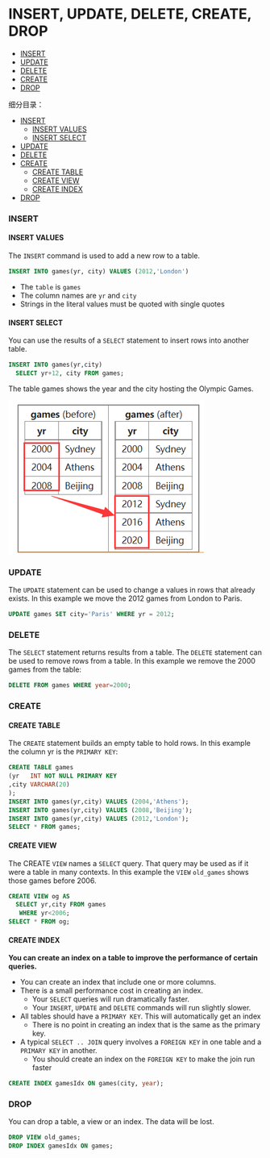 # INSERT, UPDATE, DELETE, CREATE, DROP


<!-- @import "[TOC]" {cmd="toc" depthFrom=3 depthTo=3 orderedList=false} -->

<!-- code_chunk_output -->

- [INSERT](#insert)
- [UPDATE](#update)
- [DELETE](#delete)
- [CREATE](#create)
- [DROP](#drop)

<!-- /code_chunk_output -->

细分目录：

<!-- @import "[TOC]" {cmd="toc" depthFrom=3 depthTo=6 orderedList=false} -->

<!-- code_chunk_output -->

- [INSERT](#insert)
  - [INSERT VALUES](#insert-values)
  - [INSERT SELECT](#insert-select)
- [UPDATE](#update)
- [DELETE](#delete)
- [CREATE](#create)
  - [CREATE TABLE](#create-table)
  - [CREATE VIEW](#create-view)
  - [CREATE INDEX](#create-index)
- [DROP](#drop)

<!-- /code_chunk_output -->

### INSERT

#### INSERT VALUES

The `INSERT` command is used to add a new row to a table.

```sql
INSERT INTO games(yr, city) VALUES (2012,'London')
```

- The `table` is `games`
- The column names are `yr` and `city`
- Strings in the literal values must be quoted with single quotes

#### INSERT SELECT

You can use the results of a `SELECT` statement to insert rows into another table.

```sql
INSERT INTO games(yr,city)
  SELECT yr+12, city FROM games;
```

The table games shows the year and the city hosting the Olympic Games.

![](./images/INSERT_SELECT.png)


### UPDATE

The `UPDATE` statement can be used to change a values in rows that already exists. In this example we move the 2012 games from London to Paris.

```sql
UPDATE games SET city='Paris' WHERE yr = 2012;
```

### DELETE

The `SELECT` statement returns results from a table. The `DELETE` statement can be used to remove rows from a table. In this example we remove the 2000 games from the table:

```sql
DELETE FROM games WHERE year=2000;
```

### CREATE

#### CREATE TABLE

The `CREATE` statement builds an empty table to hold rows. In this example the column yr is the `PRIMARY KEY`:

```sql
CREATE TABLE games
(yr   INT NOT NULL PRIMARY KEY
,city VARCHAR(20)
);
INSERT INTO games(yr,city) VALUES (2004,'Athens');
INSERT INTO games(yr,city) VALUES (2008,'Beijing');
INSERT INTO games(yr,city) VALUES (2012,'London');
SELECT * FROM games;
```

#### CREATE VIEW

The CREATE `VIEW` names a `SELECT` query. That query may be used as if it were a table in many contexts. In this example the `VIEW` `old_games` shows those games before 2006.

```sql
CREATE VIEW og AS
  SELECT yr,city FROM games
   WHERE yr<2006;
SELECT * FROM og;
```

#### CREATE INDEX

**You can create an index on a table to improve the performance of certain queries.**

- You can create an index that include one or more columns.
- There is a small performance cost in creating an index.
  - Your `SELECT` queries will run dramatically faster.
  - Your `INSERT`, `UPDATE` and `DELETE` commands will run slightly slower.
- All tables should have a `PRIMARY KEY`. This will automatically get an index
  - There is no point in creating an index that is the same as the primary key.
- A typical `SELECT .. JOIN` query involves a `FOREIGN KEY` in one table and a `PRIMARY KEY` in another.
  - You should create an index on the `FOREIGN KEY` to make the join run faster

```sql
CREATE INDEX gamesIdx ON games(city, year);
```

### DROP

You can drop a table, a view or an index. The data will be lost.

```sql
DROP VIEW old_games;
DROP INDEX gamesIdx ON games;
```
